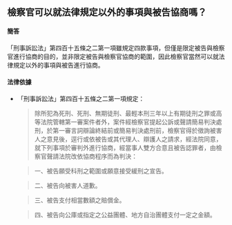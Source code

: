 ## 檢察官可以就法律規定以外的事項與被告協商嗎？

#### 簡答

「刑事訴訟法」第四百十五條之二第一項雖規定四款事項，但僅是限定被告與檢察官進行協商的目的，並非限定被告與檢察官協商的範圍，因此檢察官當然可以就法律規定以外的事項與被告進行協商。

#### 法律依據

* 「刑事訴訟法」第四百十五條之二第一項規定：

   > 除所犯為死刑、死刑、無期徒刑、最輕本刑三年以上有期徒刑之罪或高等法院管轄第一審案件者外，案件經檢察官提起公訴或聲請簡易判決處刑，於第一審言詞辯論終結前或簡易判決處刑前，檢察官得於徵詢被害人之意見後，逕行或依被告或其代理人、辯護人之請求，經法院同意，就下列事項於審判外進行協商，經當事人雙方合意且被告認罪者，由檢察官聲請法院改依協商程序而為判決：

   > 一、被告願受科刑之範圍或願意接受緩刑之宣告。

   > 二、被告向被害人道歉。

   > 三、被告支付相當數額之賠償金。

   > 四、被告向公庫或指定之公益團體、地方自治團體支付一定之金額。
